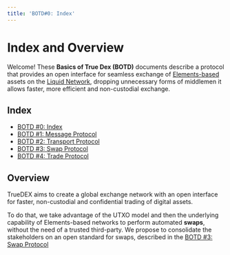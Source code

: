 ```yaml
---
title: 'BOTD#0: Index'
---
```

# Index and Overview


Welcome! These **Basics of True Dex (BOTD)** documents
describe a protocol that provides an open interface for seamless exchange of [Elements-based](https://elementsproject.org) assets on the [Liquid Network](https://liquid.net), dropping unnecessary forms of middlemen it allows faster, more efficient and non-custodial exchange.

## Index 

* [BOTD #0: Index](00-index.md)
* [BOTD #1: Message Protocol](01-message-protocol.md)
* [BOTD #2: Transport Protocol](02-transport-protocol.md)
* [BOTD #3: Swap Protocol](03-swap-protocol.md)
* [BOTD #4: Trade Protocol](04-trade-protocol.md)

## Overview 

TrueDEX aims to create a global exchange network with an open interface for faster, non-custodial and confidential trading of digital assets.

To do that, we take advantage of the UTXO model and then the underlying capability of Elements-based networks to perform automated **swaps**, without the need of a trusted third-party. We propose to consolidate the stakeholders on an open standard for swaps, described in the [BOTD #3: Swap Protocol](03-swap-protocol.md)



















